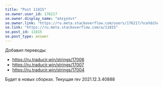 ```yaml
---
title: "Post 11815"
se.owner.user_id: 176217
se.owner.display_name: "αλεχολυτ"
se.owner.link: "https://ru.meta.stackoverflow.com/users/176217/%ce%b1%ce%bb%ce%b5%cf%87%ce%bf%ce%bb%cf%85%cf%84"
se.link: "https://ru.meta.stackoverflow.com/a/11815"
se.post_id: 11815
se.post_type: answer
---
```

<p>Добавил переводы:</p>
<ul>
<li><a href="https://ru.traducir.win/strings/17006" rel="nofollow noreferrer">https://ru.traducir.win/strings/17006</a></li>
<li><a href="https://ru.traducir.win/strings/17007" rel="nofollow noreferrer">https://ru.traducir.win/strings/17007</a></li>
<li><a href="https://ru.traducir.win/strings/17004" rel="nofollow noreferrer">https://ru.traducir.win/strings/17004</a></li>
</ul>
<p>Будет в новых сборках. Текущая rev 2021.12.3.40888</p>
